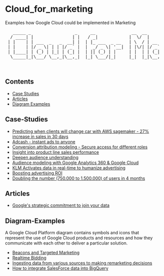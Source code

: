 # Cloud_for_marketing
Examples how Google Cloud could be implemented in Marketing

<PRE>
   _____ _                 _     __              __  __            _        _   _             
  / ____| |               | |   / _|            |  \/  |          | |      | | (_)            
 | |    | | ___  _   _  __| |  | |_ ___  _ __   | \  / | __ _ _ __| | _____| |_ _ _ __   __ _ 
 | |    | |/ _ \| | | |/ _` |  |  _/ _ \| '__|  | |\/| |/ _` | '__| |/ / _ \ __| | '_ \ / _` |
 | |____| | (_) | |_| | (_| |  | || (_) | |     | |  | | (_| | |  |   <  __/ |_| | | | | (_| |
  \_____|_|\___/ \__,_|\__,_|  |_| \___/|_|     |_|  |_|\__,_|_|  |_|\_\___|\__|_|_| |_|\__, |
                                                                                         __/ |
                                                                                        |___/ 
</PRE>

## Contents

- [Case Studies](#Case-Studies)
- [Articles](#Articles)
- [Diagram Examples](#Diagram-Examples)


## Case-Studies

- [Predicting when clients will change car with AWS sagemaker - 27% increase in sales in 30 days](https://peak.ai/client-stories/regit/)
- [Adcash - instant ads to anyone](https://media.featuredcustomers.com/CustomerCaseStudy.document/adcash.pdf)
- [Conversion attribution modeling - Secure access for different roles](https://www.servian.com/digital-marketing-discovery-analytics/)
- [Insight into product line sales performance](https://pythian.com/clients/luxury-fashion-house/)
- [Deepen audience understanding](http://services.google.com/fh/files/misc/lunametrics-pbs-analytics.pdf)
- [Audience modeling with Google Analytics 360 & Google Cloud](https://www.bounteous.com/insights/2017/03/01/audience-modeling-case-study/)
- [KLM Activates data in real-time to humanize advertising](https://www.thinkwithgoogle.com/intl/en-154/insights-inspiration/case-studies/klm-activates-data-real-time-using-relay42s-dmp-and-google-platform/)
- [Boosting advertising ROI](https://cloud.google.com/customers/hoff/)
- [Doubling the number (750.000 to 1.500.000) of users in 4 months](https://peak.ai/client-stories/leaf/)


## Articles

- [Google's strategic commitment to join your data](https://dbi.io/uk/blog/2018/10/26/cloud-for-marketing-googles-strategic-commitment-to-join-your-data/)


## Diagram-Examples
A Google Cloud Platform diagram contains symbols and icons that represent the use of Google Cloud products and resources and how they communicate with each other to deliver a particular solution. 

- [Beacons and Targeted Marketing](https://online.visual-paradigm.com/cn/diagram-examples/google-cloud-platform-diagram/beacons-and-targeted-marketing/)
- [Realtime Bidding](https://online.visual-paradigm.com/diagram-examples/google-cloud-platform-diagram/real-time-bidding-digital-marketing/)
- [Ingesting data from various sources to making remarketing decisions](https://cloud.google.com/solutions/images/marketing-warehouse-architecture.svg)
- [How to integrate SalesForce data into BigQuery](http://www.e-nor.com/wp-content/uploads/pubs/whitepaper_sf-crm-data-bq.pdf)




